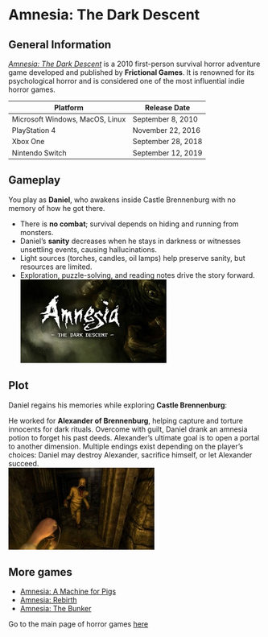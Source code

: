 # Amnesia: The Dark Descent

## General Information
[*Amnesia: The Dark Descent*](https://www.amnesiagame.com/#main) is a 2010 first-person survival horror adventure game developed and published by **Frictional Games**. It is renowned for its psychological horror and is considered one of the most influential indie horror games.  

| Platform | Release Date |
|----------|--------------|
| Microsoft Windows, MacOS, Linux | September 8, 2010 |
| PlayStation 4 | November 22, 2016 |
| Xbox One | September 28, 2018 |
| Nintendo Switch | September 12, 2019 |


## Gameplay
You play as **Daniel**, who awakens inside Castle Brennenburg with no memory of how he got there.  

* There is **no combat**; survival depends on hiding and running from monsters.  
* Daniel’s **sanity** decreases when he stays in darkness or witnesses unsettling events, causing hallucinations.  
* Light sources (torches, candles, oil lamps) help preserve sanity, but resources are limited.  
* Exploration, puzzle-solving, and reading notes drive the story forward.  
![Amnesia](../img/amnesia.jpg)

## Plot
Daniel regains his memories while exploring **Castle Brennenburg**:  

He worked for **Alexander of Brennenburg**, helping capture and torture innocents for dark rituals. Overcome with guilt, Daniel drank an amnesia potion to forget his past deeds.  Alexander’s ultimate goal is to open a portal to another dimension. Multiple endings exist depending on the player’s choices: Daniel may destroy Alexander, sacrifice himself, or let Alexander succeed.  
![Amnesia](../img/amnesia2.jpg)

## More games
* [Amnesia: A Machine for Pigs](https://aamfp.com/)
* [Amnesia: Rebirth](https://amnesiarebirth.com/)
* [Amnesia: The Bunker](https://amnesiathebunker.com/)
  
Go to the main page of horror games [here](https://github.com/319SoftDev/wiki-project-group-row-2/blob/main/videogame/horror/horrorfile.md)
